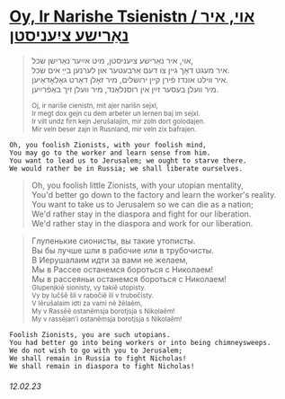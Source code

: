 # [Oy, Ir Narishe Tsienistn / אוי, איר נאַרישע ציִעניסטן](https://open.spotify.com/track/2jz4CPMMExlPEq13S6MKes)


> אוי, איר נאַרישע ציִעניסטן, מיט אײַער נאַרישן שׂכל,‎  
> איר מעגט דאָך גײן צו דעם אַרבעטער און לערנען בײַ אים שׂכל.‎  
> איר װילט אונדז פֿירן קײן ירושלים, מיר זאָלן דאָרט גאָלאָדאַיען.‎  
> מיר װעלן בעסער זײַן אין רוסנלאַנד, מיר װעלן זיך באַפֿרײַען.‎  
>
> <sup>Oj, ir nariše cienistn, mit ajer narišn sejxl,  
> Ir megt dox gejn cu dem arbeter un lernen baj im sejxl.  
> Ir vilt undz firn kejn Jerušalajim, mir zoln dort golodajen.  
> Mir veln beser zajn in Rusnland, mir veln zix bafrajen.</sup>  
```
Oh, you foolish Zionists, with your foolish mind,
You may go to the worker and learn sense from him.
You want to lead us to Jerusalem; we ought to starve there.
We would rather be in Russia; we shall liberate ourselves.
```
> Oh, you foolish little Zionists, with your utopian mentality,  
> You'd better go down to the factory and learn the worker's reality.  
> You want to take us to Jerusalem so we can die as a nation;  
> We'd rather stay in the diaspora and fight for our liberation.  
> We'd rather stay in the diaspora and work for our liberation.  

> Глупенькие сионисты, вы такие утописты.  
> Вы бы лучше шли в рабочие или в трубочисты.  
> В Иерушалаим идти за вами не желаем,  
> Мы в Рассее останемся бороться с Николаем!  
> Мы в рассеяньи останемся бороться с Николаем!  
> <sub>Glupenjkiĕ sionisty, vy takiĕ utopisty.  
> Vy by lučšĕ šli v rabočiĕ ili v trubočisty.  
> V Iĕrušalaim idti za vami nĕ žĕlaĕm,  
> My v Rassĕĕ ostanĕmsja borotjsja s Nikolaĕm!  
> My v rassĕjan'i ostanĕmsja borotjsja s Nikolaĕm!</sub>
```
Foolish Zionists, you are such utopians.
You had better go into being workers or into being chimneysweeps.
We do not wish to go with you to Jerusalem;
We shall remain in Russia to fight Nicholas!
We shall remain in diaspora to fight Nicholas!
```
###### 12.02.23
